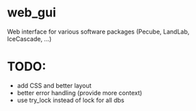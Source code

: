 # web_gui

Web interface for various software packages (Pecube, LandLab, IceCascade, ...)

# TODO:
- add CSS and better layout
- better error handling (provide more context)
- use try_lock instead of lock for all dbs
